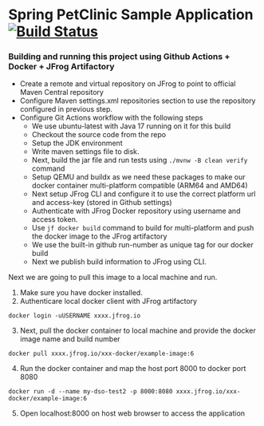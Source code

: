 # Spring PetClinic Sample Application [![Build Status](https://github.com/rktsani/spring-petclinic-dso/actions/workflows/maven-build.yml/badge.svg)](https://github.com/rktsani/spring-petclinic-dso/actions/workflows/maven-build.yml)

### Building and running this project using Github Actions + Docker + JFrog Artifactory 

- Create a remote and virtual repository on JFrog to point to official Maven Central repository
- Configure Maven settings.xml repositories section to use the repository configured in previous step.
- Configure Git Actions workflow with the following steps
  - We use ubuntu-latest with Java 17 running on it for this build
  - Checkout the source code from the repo
  - Setup the JDK environment
  - Write maven settings file to disk.
  - Next, build the jar file and run tests using `./mvnw -B clean verify` command
  - Setup QEMU and buildx as we need these packages to make our docker container multi-platform compatible (ARM64 and AMD64)
  - Next setup JFrog CLI and configure it to use the correct platform url and access-key (stored in Github settings)
  - Authenticate with JFrog Docker repository using username and access token.
  - Use `jf docker build` command to build for multi-platform and push the docker image to the JFrog artifactory
  - We use the built-in github run-number as unique tag for our docker build
  - Next we publish build information to JFrog using CLI.
 
Next we are going to pull this image to a local machine and run.

1. Make sure you have docker installed.
2. Authenticare local docker client with JFrog artifactory
```
docker login -uUSERNAME xxxx.jfrog.io
```
3. Next, pull the docker container to local machine and provide the docker image name and build number
```
docker pull xxxx.jfrog.io/xxx-docker/example-image:6
```
4. Run the docker container and map the host port 8000 to docker port 8080
```
docker run -d --name my-dso-test2 -p 8000:8080 xxxx.jfrog.io/xxx-docker/example-image:6
```
5. Open localhost:8000 on host web browser to access the application

